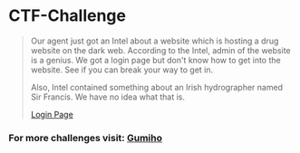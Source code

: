 # CTF-Challenge

> Our agent just got an Intel about a website which is hosting a drug website on the dark web. According to the Intel, admin of the website is a genius. We got a login page but don't know how to get into the website. See if you can break your way to get in.
> 
> Also, Intel contained something about an Irish hydrographer named Sir Francis. We have no idea what that is.
> 
> [Login Page](https://gumiho.netlify.app)

### For more challenges visit: [Gumiho](https://gumiho.live/challenge/)
